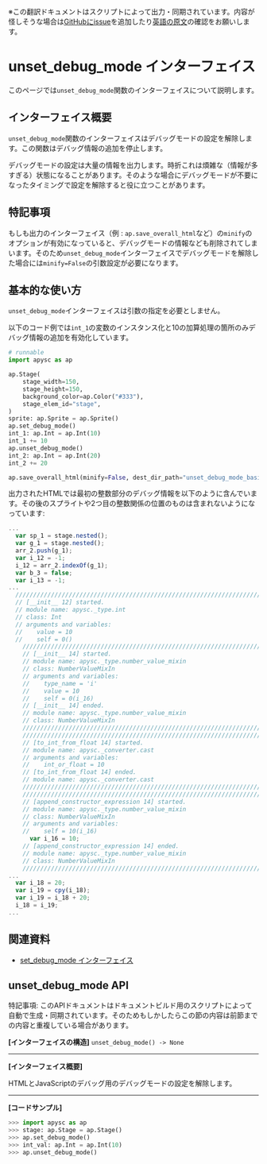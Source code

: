 <span class="inconspicuous-txt">※この翻訳ドキュメントはスクリプトによって出力・同期されています。内容が怪しそうな場合は<a href="https://github.com/simon-ritchie/apysc/issues" target="_blank">GitHubにissue</a>を追加したり[英語の原文](https://simon-ritchie.github.io/apysc/en/unset_debug_mode.html)の確認をお願いします。</span>

# unset_debug_mode インターフェイス

このページでは`unset_debug_mode`関数のインターフェイスについて説明します。

## インターフェイス概要

`unset_debug_mode`関数のインターフェイスはデバッグモードの設定を解除します。この関数はデバッグ情報の追加を停止します。

デバッグモードの設定は大量の情報を出力します。時折これは煩雑な（情報が多すぎる）状態になることがあります。そのような場合にデバッグモードが不要になったタイミングで設定を解除すると役に立つことがあります。

## 特記事項

もしも出力のインターフェイス（例 : `ap.save_overall_html`など）の`minify`のオプションが有効になっていると、デバッグモードの情報なども削除されてしまいます。そのため`unset_debug_mode`インターフェイスでデバッグモードを解除した場合には`minify=False`の引数設定が必要になります。

## 基本的な使い方

`unset_debug_mode`インターフェイスは引数の指定を必要としません。

以下のコード例では`int_1`の変数のインスタンス化と10の加算処理の箇所のみデバッグ情報の追加を有効化しています。

```py
# runnable
import apysc as ap

ap.Stage(
    stage_width=150,
    stage_height=150,
    background_color=ap.Color("#333"),
    stage_elem_id="stage",
)
sprite: ap.Sprite = ap.Sprite()
ap.set_debug_mode()
int_1: ap.Int = ap.Int(10)
int_1 += 10
ap.unset_debug_mode()
int_2: ap.Int = ap.Int(20)
int_2 += 20

ap.save_overall_html(minify=False, dest_dir_path="unset_debug_mode_basic_usage/")
```

出力されたHTMLでは最初の整数部分のデバッグ情報を以下のように含んでいます。その後のスプライトや2つ目の整数関係の位置のものは含まれないようになっています:

```js
...
  var sp_1 = stage.nested();
  var g_1 = stage.nested();
  arr_2.push(g_1);
  var i_12 = -1;
  i_12 = arr_2.indexOf(g_1);
  var b_3 = false;
  var i_13 = -1;
...
  //////////////////////////////////////////////////////////////////////
  // [__init__ 12] started.
  // module name: apysc._type.int
  // class: Int
  // arguments and variables:
  //    value = 10
  //    self = 0()
    //////////////////////////////////////////////////////////////////////
    // [__init__ 14] started.
    // module name: apysc._type.number_value_mixin
    // class: NumberValueMixIn
    // arguments and variables:
    //    type_name = 'i'
    //    value = 10
    //    self = 0(i_16)
    // [__init__ 14] ended.
    // module name: apysc._type.number_value_mixin
    // class: NumberValueMixIn
    //////////////////////////////////////////////////////////////////////
    //////////////////////////////////////////////////////////////////////
    // [to_int_from_float 14] started.
    // module name: apysc._converter.cast
    // arguments and variables:
    //    int_or_float = 10
    // [to_int_from_float 14] ended.
    // module name: apysc._converter.cast
    //////////////////////////////////////////////////////////////////////
    //////////////////////////////////////////////////////////////////////
    // [append_constructor_expression 14] started.
    // module name: apysc._type.number_value_mixin
    // class: NumberValueMixIn
    // arguments and variables:
    //    self = 10(i_16)
      var i_16 = 10;
    // [append_constructor_expression 14] ended.
    // module name: apysc._type.number_value_mixin
    // class: NumberValueMixIn
    //////////////////////////////////////////////////////////////////////
...
  var i_18 = 20;
  var i_19 = cpy(i_18);
  var i_19 = i_18 + 20;
  i_18 = i_19;
...
```

## 関連資料

- [set_debug_mode インターフェイス](jp_set_debug_mode.md)

## unset_debug_mode API

<span class="inconspicuous-txt">特記事項: このAPIドキュメントはドキュメントビルド用のスクリプトによって自動で生成・同期されています。そのためもしかしたらこの節の内容は前節までの内容と重複している場合があります。</span>

**[インターフェイスの構造]** `unset_debug_mode() -> None`<hr>

**[インターフェイス概要]**

HTMLとJavaScriptのデバッグ用のデバッグモードの設定を解除します。<hr>

**[コードサンプル]**

```py
>>> import apysc as ap
>>> stage: ap.Stage = ap.Stage()
>>> ap.set_debug_mode()
>>> int_val: ap.Int = ap.Int(10)
>>> ap.unset_debug_mode()
```